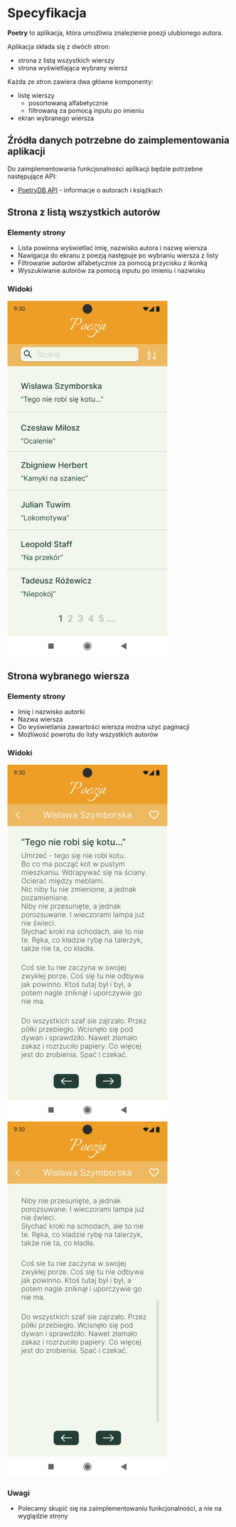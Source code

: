 # Specyfikacja

**Poetry** to aplikacja, która umożliwia znalezienie poezji ulubionego autora.

Aplikacja składa się z dwóch stron:

- strona z listą wszystkich wierszy
- strona wyświetlająca wybrany wiersz

Każda ze stron zawiera dwa główne komponenty:

- listę wierszy
  - posortowaną alfabetycznie
  - filtrowaną za pomocą inputu po imieniu
- ekran wybranego wiersza

## Źródła danych potrzebne do zaimplementowania aplikacji

Do zaimplementowania funkcjonalności aplikacji będzie potrzebne następujące API:

- [PoetryDB API](https://github.com/thundercomb/poetrydb#readme) - informacje o autorach i książkach

## Strona z listą wszystkich autorów

### Elementy strony

- Lista powinna wyświetlać imię, nazwisko autora i nazwę wiersza
- Nawigacja do ekranu z poezją następuje po wybraniu wiersza z listy
- Filtrowanie autorów alfabetycznie za pomocą przycisku z ikonką
- Wyszukiwanie autorów za pomocą inputu po imieniu i nazwisku

### Widoki

![Struktura strony z listą autorów](./images/AuthorList.png)

## Strona wybranego wiersza

### Elementy strony

- Imię i nazwisko autorki
- Nazwa wiersza
- Do wyświetlania zawartości wiersza można użyć paginacji
- Możliwość powrotu do listy wszystkich autorów

### Widoki

![Struktura strony z wybranym wierszem](./images/SelectedPoesy.png)
![Struktura strony z wybranym wierszem](./images/SelectedPoesy_1.png)

### Uwagi

- Polecamy skupić się na zaimplementowaniu funkcjonalności, a nie na wyglądzie strony
